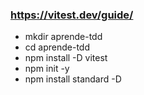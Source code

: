 ### https://vitest.dev/guide/

- mkdir aprende-tdd
- cd aprende-tdd
- npm install -D vitest
- npm init -y
- npm install standard -D
